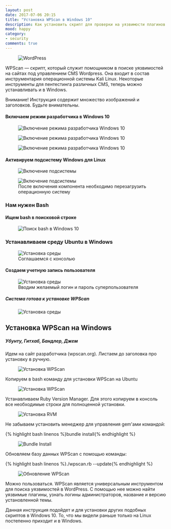 ```yaml
---
layout: post
date: 2017-07-06 20:15
title: "Установка WPScan в Windows 10"
description: Как установить скрипт для проверки на уязвимости плагинов и расширений в CMS WordPress (WPScan) на Windows 10? Пошаговая инструкция. 
mood: happy
category:
- security
comments: true
---
```


<figure>
    <img src="http://dubkov.xyz/assets/img/wordpress.jpg" alt="WordPress" />
</figure>

WPScan — скрипт, который служит помощником в поиске уязвимостей на сайтах под управлением CMS Wordpress. Она входит в состав инструментария операционной системы Kali Linux. Некоторые инструменты для пентестинга
различных CMS, теперь можно устанавливать и в Windows.

<!--more-->

Внимание! Инструкция содержит множество изображений и заголовков. Будьте внимательны.

#### Включаем режим разработчика в Windows 10

<figure>
    <img src="http://dubkov.xyz/assets/img/install-wpscan-1.png" alt="Включение режима разработчика Windows 10" />
            <figcaption> </figcaption>
</figure>

<figure>
    <img src="http://dubkov.xyz/assets/img/install-wpscan-2.png" alt="Включение режима разработчика Windows 10" />
            <figcaption> </figcaption>
</figure>

<figure>
    <img src="http://dubkov.xyz/assets/img/install-wpscan-3.png" alt="Включение режима разработчика Windows 10" />
            <figcaption> </figcaption>
</figure>

#### Активируем подсистему Windows для Linux

<figure>
    <img src="http://dubkov.xyz/assets/img/install-wpscan-4.png" alt="Включение подсистемы" />
            <figcaption> </figcaption>
</figure>

<figure>
    <img src="http://dubkov.xyz/assets/img/install-wpscan-5.png" alt="Включение подсистемы" />
    <figcaption>После включения компонента необходимо перезагрузить операционную систему</figcaption>
</figure>

### Нам нужен Bash

#### Ищем bash в поисковой строке

<figure>
    <img src="http://dubkov.xyz/assets/img/install-wpscan-6.png" alt="Поиск bash в Windows 10" />
    <figcaption> </figcaption>
</figure>

### Устанавливаем среду Ubuntu в Windows

<figure>
    <img src="http://dubkov.xyz/assets/img/install-wpscan-7.png" alt="Установка среды" />
    <figcaption>Соглашаемся с консолью</figcaption>
</figure>

#### Создаем учетную запись пользователя

<figure>
    <img src="http://dubkov.xyz/assets/img/install-wpscan-8.png" alt="Установка среды" />
    <figcaption>Вводим желаемый логин и пароль суперпользователя</figcaption>
</figure>


##### Система готова к установке WPScan

<figure>
    <img src="http://dubkov.xyz/assets/img/install-wpscan-9.png" alt="Установка среды" />
</figure>


## Установка WPScan на Windows
##### Убунту, Гитхаб, Бандлер, Джем

Идем на сайт разработчика (wpscan.org). Листаем до заголовка про установку в ручную.

<figure>
    <img src="http://dubkov.xyz/assets/img/install-wpscan-10.png" alt="Установка WPScan" />
</figure>


Копируем в bash команду для установки WPScan на Ubuntu

<figure>
    <img src="http://dubkov.xyz/assets/img/install-wpscan-11.png" alt="Установка WPScan" />
        <figcaption> </figcaption>
</figure>

Устанавливаем Ruby Version Manager. Для этого копируем в консоль все необходимые строки для полноценной установки. 

<figure>
    <img src="http://dubkov.xyz/assets/img/install-wpscan-12.png" alt="Установка RVM" />
    <figcaption> </figcaption>
</figure>

Не забываем установить менеджер для управления gem'ами командой:

{% highlight bash linenos %}bundle install{% endhighlight %}

<figure>
    <img src="http://dubkov.xyz/assets/img/install-wpscan-13.png" alt="Bundle Install" />
</figure>

Обновляем базу данных WPScan с помощью команды:

{% highlight bash linenos %}./wpscan.rb --update{% endhighlight %}

<figure>
    <img src="http://dubkov.xyz/assets/img/install-wpscan-14.png" alt="Обновление WPScan" />
</figure>

Можно пользоваться. WPScan является универсальным инструментом для поиска уязвимостей в WordPress. С помощью нее можно найти уязвимые плагины, узнать логины администраторов, название и версию установленной темы.

Данная инструкция подойдет и для установки других подобных скриптов в Windows 10. То, что мы видели раньше только на Linux постепенно приходит и в Windows.